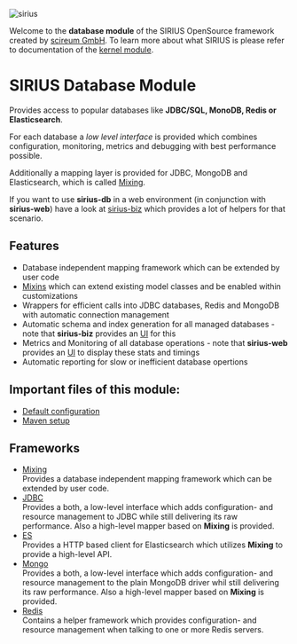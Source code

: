 ![sirius](https://raw.githubusercontent.com/scireum/sirius-kernel/master/docs/sirius.jpg)

Welcome to the **database module** of the SIRIUS OpenSource framework created by [scireum GmbH](https://www.scireum.de). 
To learn more about what SIRIUS is please refer to documentation of the [kernel module](https://github.com/scireum/sirius-kernel).

# SIRIUS Database Module

Provides access to popular databases like **JDBC/SQL, MonoDB, Redis or Elasticsearch**.

For each database a *low level interface* is provided which combines configuration, monitoring,
metrics and debugging with best performance possible.

Additionally a mapping layer is provided for JDBC, MongoDB and Elasticsearch, which is called 
[Mixing](src/main/java/sirius/db/mixing).

If you want to use **sirius-db** in a web environment (in conjunction with **sirius-web**) have a look
at [sirius-biz](https://github.com/scireum/sirius-biz) which provides a lot of helpers for that scenario.

## Features

* Database independent mapping framework which can be extended by user code
* [Mixins](src/main/java/sirius/db/mixing) which can extend existing model classes and be enabled within customizations
* Wrappers for efficient calls into JDBC databases, Redis and MongoDB with automatic connection management
* Automatic schema and index generation for all managed databases - note that **sirius-biz** provides an
  [UI](https://github.com/scireum/sirius-biz/tree/master/src/main/java/sirius/biz/jdbc) for this
* Metrics and Monitoring of all database operations - note that **sirius-web** provides an 
  [UI](https://github.com/scireum/sirius-web/tree/master/src/main/java/sirius/web/health) to display these stats 
  and timings
* Automatic reporting for slow or inefficient database opertions 

## Important files of this module: 

* [Default configuration](src/main/resources/component-db.conf)
* [Maven setup](pom.xml)

## Frameworks

* [Mixing](src/main/java/sirius/db/mixing)\
Provides a database independent mapping framework which can be extended by user code.
* [JDBC](src/main/java/sirius/db/jdbc)\
Provides a both, a low-level interface which adds configuration- and resource management to JDBC while still
delivering its raw performance. Also a high-level mapper based on **Mixing** is provided.
* [ES](src/main/java/sirius/db/es)\
Provides a HTTP based client for Elasticsearch which utilizes **Mixing** to provide a high-level API.
* [Mongo](src/main/java/sirius/db/mongo)\
Provides a both, a low-level interface which adds configuration- and resource management to the plain MongoDB driver whil still
delivering its raw performance. Also a high-level mapper based on **Mixing** is provided.
* [Redis](src/main/java/sirius/db/redis)\
Contains a helper framework which provides configuration- and resource management when talking to one or more Redis servers.
